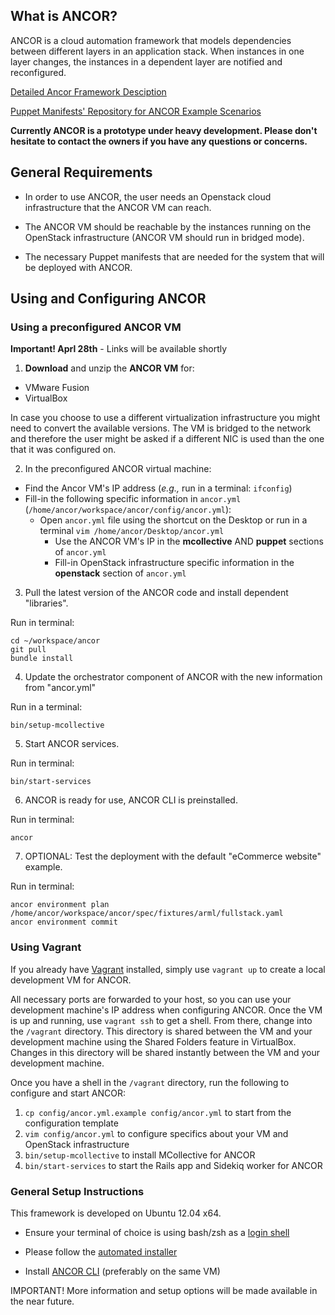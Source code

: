 ## What is ANCOR?

ANCOR is a cloud automation framework that models dependencies between different layers in an
application stack. When instances in one layer changes, the instances in a dependent layer
are notified and reconfigured.

[Detailed Ancor Framework Desciption ](https://dl.dropboxusercontent.com/u/88202830/ANCORAll-in-one.pdf)

[Puppet Manifests' Repository for ANCOR Example Scenarios](https://github.com/arguslab/ancor-puppet)

**Currently ANCOR is a prototype under heavy development. Please don't hesitate to contact the owners if you have any questions or concerns.**

## General Requirements

- In order to use ANCOR, the user needs an Openstack cloud infrastructure that the ANCOR VM can reach.

- The ANCOR VM should be reachable by the instances running on the OpenStack infrastructure (ANCOR VM should run in bridged mode).

- The necessary Puppet manifests that are needed for the system that will be deployed with ANCOR.


## Using and Configuring ANCOR

### Using a preconfigured ANCOR VM

**Important! Aprl 28th** - Links will be available shortly
1. **Download** and unzip the **ANCOR VM** for:
  - VMware Fusion
  - VirtualBox

  In case you choose to use a different virtualization infrastructure you might need to convert the available versions. The VM is bridged to the network and therefore the user might be asked if a different NIC is used than the one that it was configured on.

2. In the preconfigured ANCOR virtual machine:
  - Find the Ancor VM's IP address (*e.g.,* run in a terminal: `ifconfig`) 
  - Fill-in the following specific information in `ancor.yml` (`/home/ancor/workspace/ancor/config/ancor.yml`):
    - Open `ancor.yml` file using the shortcut on the Desktop or run in a terminal `vim /home/ancor/Desktop/ancor.yml`
      - Use the ANCOR VM's IP in the **mcollective** AND **puppet** sections of `ancor.yml` 
      - Fill-in OpenStack infrastructure specific information in the **openstack** section of `ancor.yml`

3. Pull the latest version of the ANCOR code and install dependent "libraries".

  Run in terminal:
  ```
  cd ~/workspace/ancor
  git pull
  bundle install
  ```

4. Update the orchestrator component of ANCOR with the new information from "ancor.yml"

  Run in a terminal:
  ```
  bin/setup-mcollective
  ```

5. Start ANCOR services.

  Run in terminal:
  ```
  bin/start-services
  ```

6. ANCOR is ready for use, ANCOR CLI is preinstalled.

  Run in terminal:
  ```
  ancor
  ```

7. OPTIONAL: Test the deployment with the default "eCommerce website" example.

  Run in terminal:
  ```
  ancor environment plan /home/ancor/workspace/ancor/spec/fixtures/arml/fullstack.yaml
  ancor environment commit
  ```

### Using Vagrant

If you already have [Vagrant](http://www.vagrantup.com/) installed, simply use `vagrant up` to create
a local development VM for ANCOR.

All necessary ports are forwarded to your host, so you can use your development machine's IP address when
configuring ANCOR. Once the VM is up and running, use `vagrant ssh` to get a shell. From there, change into
the `/vagrant` directory. This directory is shared between the VM and your development machine using the
Shared Folders feature in VirtualBox. Changes in this directory will be shared instantly between the VM
and your development machine.

Once you have a shell in the `/vagrant` directory, run the following to configure and start ANCOR:

1. `cp config/ancor.yml.example config/ancor.yml` to start from the configuration template
2. `vim config/ancor.yml` to configure specifics about your VM and OpenStack infrastructure
3. `bin/setup-mcollective` to install MCollective for ANCOR
4. `bin/start-services` to start the Rails app and Sidekiq worker for ANCOR

### General Setup Instructions
This framework is developed on Ubuntu 12.04 x64.

- Ensure your terminal of choice is using bash/zsh as a [login shell](https://rvm.io/support/faq)

- Please follow the [automated installer](https://github.com/arguslab/ancor-environment)

- Install [ANCOR CLI](https://github.com/arguslab/ancor-cli) (preferably on the same VM)


IMPORTANT! More information and setup options will be made available in the near future.
